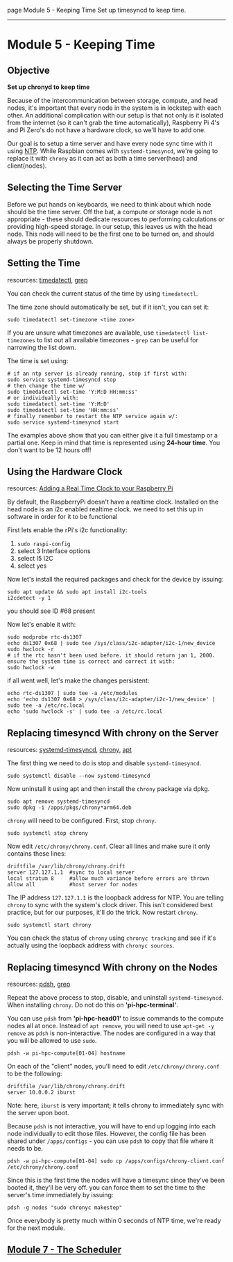 page
Module 5 - Keeping Time
Set up timesyncd to keep time.

---

# Module 5 - Keeping Time

## Objective

**Set up chronyd to keep time**

Because of the intercommunication between storage, compute, and head nodes, it's important that every node in the system is in lockstep with each other. An additional complication with our setup is that not only is it isolated from the internet (so it can't grab the time automatically), Raspberry Pi 4's and Pi Zero's do not have a hardware clock, so we'll have to add one.

Our goal is to setup a time server and have every node sync time with it using [NTP](https://en.wikipedia.org/wiki/Network_Time_Protocol). While Raspbian comes with `systemd-timesyncd`, we're going to replace it with `chrony` as it can act as both a time server(head) and client(nodes).

## Selecting the Time Server

Before we put hands on keyboards, we need to think about which node should be the time server. Off the bat, a compute or storage node is not appropriate - these should dedicate resources to performing calculations or providing high-speed storage. In our setup, this leaves us with the head node. This node will need to be the first one to be turned on, and should always be properly shutdown.

## Setting the Time

<span class="small">resources:
[timedatectl](https://www.freedesktop.org/software/systemd/man/timedatectl.html),
[grep](https://linux.die.net/man/1/grep)
</span>

You can check the current status of the time by using `timedatectl`.

The time zone should automatically be set, but if it isn't, you can set it:

```
sudo timedatectl set-timezone <time zone>
```

If you are unsure what timezones are available, use `timedatectl list-timezones` to list out all available timezones - `grep` can be useful for narrowing the list down.

The time is set using:

```
# if an ntp server is already running, stop if first with:
sudo service systemd-timesyncd stop
# then change the time w/
sudo timedatectl set-time 'Y:M:D HH:mm:ss'
# or individually with: 
sudo timedatectl set-time 'Y:M:D'
sudo timedatectl set-time 'HH:mm:ss'
# finally remember to restart the NTP service again w/:
sudo service systemd-timesyncd start
```

The examples above show that you can either give it a full timestamp or a partial one. Keep in mind that time is represented using **24-hour time**. You don't want to be 12 hours off!

## Using the Hardware Clock

<span class="small">resources:
[Adding a Real Time Clock to your Raspberry Pi](https://thepihut.com/blogs/raspberry-pi-tutorials/17209332-adding-a-real-time-clock-to-your-raspberry-pi)
</span>

By default, the RaspberryPi doesn't have a realtime clock. Installed on the head node is an i2c enabled realtime clock. we need to set this up in software in order for it to be functional

First lets enable the rPi's i2c functionality:
1. `sudo raspi-config`
2. select 3 Interface options
3. select I5 I2C
4. select yes

Now let's install the required packages and check for the device by issuing:
```
sudo apt update && sudo apt install i2c-tools
i2cdetect -y 1
```
you should see ID #68 present

Now let's enable it with:
```
sudo modprobe rtc-ds1307
echo ds1307 0x68 | sudo tee /sys/class/i2c-adapter/i2c-1/new_device
sudo hwclock -r
# if the rtc hasn't been used before. it should return jan 1, 2000. ensure the system time is correct and correct it with:
sudo hwclock -w
```
if all went well, let's make the changes persistent:
```
echo rtc-ds1307 | sudo tee -a /etc/modules
echo 'echo ds1307 0x68 > /sys/class/i2c-adapter/i2c-1/new_device' | sudo tee -a /etc/rc.local
echo 'sudo hwclock -s' | sudo tee -a /etc/rc.local
```


## Replacing timesyncd With chrony on the Server

<span class="small">resources:
[systemd-timesyncd](https://wiki.archlinux.org/title/Systemd-timesyncd),
[chrony](https://chrony-project.org),
[apt](https://linux.die.net/man/8/apt)
</span>

The first thing we need to do is stop and disable `systemd-timesyncd`.

```
sudo systemctl disable --now systemd-timesyncd
```

Now uninstall it using apt and then install the `chrony` package via dpkg.

```
sudo apt remove systemd-timesyncd
sudo dpkg -i /apps/pkgs/chrony*arm64.deb
```

`chrony` will need to be configured. First, stop `chrony`.

```
sudo systemctl stop chrony
```

Now edit `/etc/chrony/chrony.conf`. Clear all lines and make sure it only contains these lines:

```
driftfile /var/lib/chrony/chrony.drift
server 127.127.1.1  #sync to local server
local stratum 8     #allow much variance before errors are thrown
allow all           #host server for nodes
```

The IP address `127.127.1.1` is the loopback address for NTP. You are telling `chrony` to sync with the system's clock driver. This isn't considered best practice, but for our purposes, it'll do the trick. Now restart `chrony`.

```
sudo systemctl start chrony
```

You can check the status of `chrony` using `chronyc tracking` and see if it's actually using the loopback address with `chronyc sources`.

## Replacing timesyncd With chrony on the Nodes

<span class="small">resources:
[pdsh](https://linux.die.net/man/1/pdsh),
[grep](https://linux.die.net/man/1/grep)
</span>

Repeat the above process to stop, disable, and uninstall `systemd-timesyncd`. When installing `chrony`. Do not do this on **'pi-hpc-terminal'**.

You can use `pdsh` from **'pi-hpc-head01'** to issue commands to the compute nodes all at once. Instead of `apt remove`, you will need to use `apt-get -y remove` as `pdsh` is non-interactive. The nodes are configured in a way that you will be allowed to use `sudo`.

```
pdsh -w pi-hpc-compute[01-04] hostname
```

On each of the "client" nodes, you'll need to edit `/etc/chrony/chrony.conf` to be the following:

```
driftfile /var/lib/chrony/chrony.drift
server 10.0.0.2 iburst
```

Note: here, `iburst` is very important; it tells chrony to immediately sync with the server upon boot.

Because `pdsh` is not interactive, you will have to end up logging into each node individually to edit those files. However, the config file has been shared under `/apps/configs` - you can use `pdsh` to copy that file where it needs to be.

```
pdsh -w pi-hpc-compute[01-04] sudo cp /apps/configs/chrony-client.conf /etc/chrony/chrony.conf
```

Since this is the first time the nodes will have a timesync since they've been booted it, they'll be very off. you can force them to set the time to the server's time immediately by issuing:
```
pdsh -g nodes "sudo chronyc makestep"
```

Once everybody is pretty much within 0 seconds of NTP time, we're ready for the next module.

## [Module 7 - The Scheduler](module-7)
